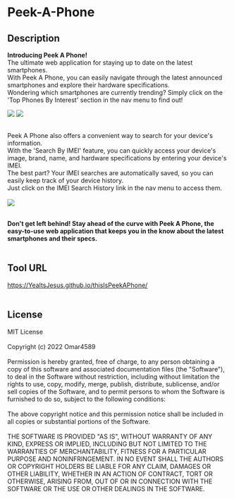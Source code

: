 # Peek-A-Phone

## Description

<strong>Introducing Peek A Phone!</strong><br>
The ultimate web application for staying up to date on the latest smartphones.<br>
With Peek A Phone, you can easily navigate through the latest announced smartphones and explore their hardware specifications.<br>
Wondering which smartphones are currently trending? Simply click on the 'Top Phones By Interest' section in the nav menu to find out!<br>

<img src="https://media.giphy.com/media/Aap0ZBjtxF6gAIzy5U/giphy.gif"> <img src="https://media.giphy.com/media/d3iklV9WnNdvfvNMR8/giphy.gif">

<br>
Peek A Phone also offers a convenient way to search for your device's information.<br>
With the 'Search By IMEI' feature, you can quickly access your device's image, brand, name, and hardware specifications by entering your device's IMEI.<br>
The best part? Your IMEI searches are automatically saved, so you can easily keep track of your device history.<br>
Just click on the IMEI Search History link in the nav menu to access them.<br>
<br>

<img src="https://media.giphy.com/media/qYd7WwUh73YoXT5sWK/giphy.gif"> 
<br>
<br>

<strong>Don't get left behind! Stay ahead of the curve with Peek A Phone, the easy-to-use web application that keeps you in the know about the latest smartphones and their specs.</strong><br>
<br>

## Tool URL

https://YeaItsJesus.github.io/thisIsPeekAPhone/
<br>
<br>

## License

MIT License<br>
<br>
Copyright (c) 2022 Omar4589<br>
<br>
Permission is hereby granted, free of charge, to any person obtaining a copy
of this software and associated documentation files (the "Software"), to deal
in the Software without restriction, including without limitation the rights
to use, copy, modify, merge, publish, distribute, sublicense, and/or sell
copies of the Software, and to permit persons to whom the Software is
furnished to do so, subject to the following conditions:<br>
<br>
The above copyright notice and this permission notice shall be included in all
copies or substantial portions of the Software.<br>
<br>
THE SOFTWARE IS PROVIDED "AS IS", WITHOUT WARRANTY OF ANY KIND, EXPRESS OR
IMPLIED, INCLUDING BUT NOT LIMITED TO THE WARRANTIES OF MERCHANTABILITY,
FITNESS FOR A PARTICULAR PURPOSE AND NONINFRINGEMENT. IN NO EVENT SHALL THE
AUTHORS OR COPYRIGHT HOLDERS BE LIABLE FOR ANY CLAIM, DAMAGES OR OTHER
LIABILITY, WHETHER IN AN ACTION OF CONTRACT, TORT OR OTHERWISE, ARISING FROM,
OUT OF OR IN CONNECTION WITH THE SOFTWARE OR THE USE OR OTHER DEALINGS IN THE
SOFTWARE.
